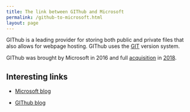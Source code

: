 ```yaml
---
title: The link between GIThub and Microsoft
permalink: /github-to-microsoft.html
layout: page 
---
```


GIThub is a leading provider for storing both public and private files that also allows for webpage hosting. GIThub uses the [GIT](https://git-scm.com/) version system.

GIThub was brought by Microsoft in 2016 and full [acquisition](https://blogs.microsoft.com/blog/2018/10/26/microsoft-completes-github-acquisition/) in [2018](https://github.blog/2018-10-26-github-and-microsoft/).

## Interesting links

- [Microsoft blog](https://blogs.microsoft.com)

- [GIThub blog](https://github.blog/)